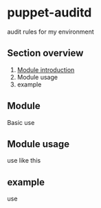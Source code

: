 # puppet-auditd
audit rules for my environment

## Section overview
1. [Module introduction](#module)
2. Module usage
3. example

## Module

Basic use

## Module usage

use like this

## example

use
